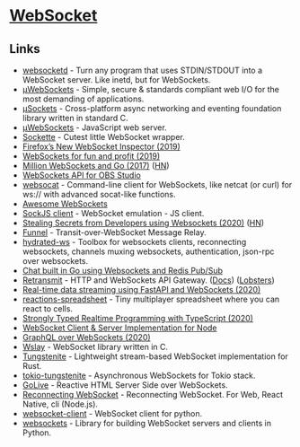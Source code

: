 # [WebSocket](https://en.wikipedia.org/wiki/WebSocket)

## Links

- [websocketd](https://github.com/joewalnes/websocketd) - Turn any program that uses STDIN/STDOUT into a WebSocket server. Like inetd, but for WebSockets.
- [µWebSockets](https://github.com/uNetworking/uWebSockets) - Simple, secure & standards compliant web I/O for the most demanding of applications.
- [µSockets](https://github.com/uNetworking/uSockets) - Cross-platform async networking and eventing foundation library written in standard C.
- [µWebSockets](https://github.com/uNetworking/uWebSockets.js) - JavaScript web server.
- [Sockette](https://github.com/lukeed/sockette) - Cutest little WebSocket wrapper.
- [Firefox’s New WebSocket Inspector (2019)](https://hacks.mozilla.org/2019/10/firefoxs-new-websocket-inspector/)
- [WebSockets for fun and profit (2019)](https://stackoverflow.blog/2019/12/18/websockets-for-fun-and-profit/)
- [Million WebSockets and Go (2017)](https://gbws.io/articles/million-websocket-and-go/) ([HN](https://news.ycombinator.com/item?id=21865715))
- [WebSockets API for OBS Studio](https://github.com/Palakis/obs-websocket)
- [websocat](https://github.com/vi/websocat) - Command-line client for WebSockets, like netcat (or curl) for ws:// with advanced socat-like functions.
- [Awesome WebSockets](https://github.com/facundofarias/awesome-websockets)
- [SockJS client](https://github.com/sockjs/sockjs-client) - WebSocket emulation - JS client.
- [Stealing Secrets from Developers using Websockets (2020)](https://medium.com/@stestagg/stealing-secrets-from-developers-using-websockets-254f98d577a0) ([HN](https://news.ycombinator.com/item?id=23256458))
- [Funnel](https://github.com/lambdaisland/funnel) - Transit-over-WebSocket Message Relay.
- [hydrated-ws](https://github.com/dcharbonnier/hydrated-ws) - Toolbox for websockets clients, reconnecting websockets, channels muxing websockets, authentication, json-rpc over websockets.
- [Chat built in Go using Websockets and Redis Pub/Sub](https://github.com/leartgjoni/go-chat-api)
- [Retransmit](https://github.com/retransmit/prism) - HTTP and WebSockets API Gateway. ([Docs](https://retransmit.io/docs/)) ([Lobsters](https://lobste.rs/s/5sm4io/http_websocket_api_gateway))
- [Real-time data streaming using FastAPI and WebSockets (2020)](https://stribny.name/blog/2020/07/real-time-data-streaming-using-fastapi-and-websockets)
- [reactions-spreadsheet](https://github.com/osnr/reactions-spreadsheet) - Tiny multiplayer spreadsheet where you can react to cells.
- [Strongly Typed Realtime Programming with TypeScript (2020)](https://www.stackbuilders.com/news/strongly-typed-realtime-programming-with-typescript)
- [WebSocket Client & Server Implementation for Node](https://github.com/theturtle32/WebSocket-Node)
- [GraphQL over WebSockets (2020)](https://the-guild.dev/blog/graphql-over-websockets)
- [Wslay](https://github.com/tatsuhiro-t/wslay) - WebSocket library written in C.
- [Tungstenite](https://github.com/snapview/tungstenite-rs) - Lightweight stream-based WebSocket implementation for Rust.
- [tokio-tungstenite](https://github.com/snapview/tokio-tungstenite) - Asynchronous WebSockets for Tokio stack.
- [GoLive](https://github.com/brendonferreira/golive) - Reactive HTML Server Side over WebSockets.
- [Reconnecting WebSocket](https://github.com/pladaria/reconnecting-websocket) - Reconnecting WebSocket. For Web, React Native, cli (Node.js).
- [websocket-client](https://github.com/websocket-client/websocket-client) - WebSocket client for python.
- [websockets](https://github.com/aaugustin/websockets) - Library for building WebSocket servers and clients in Python.
